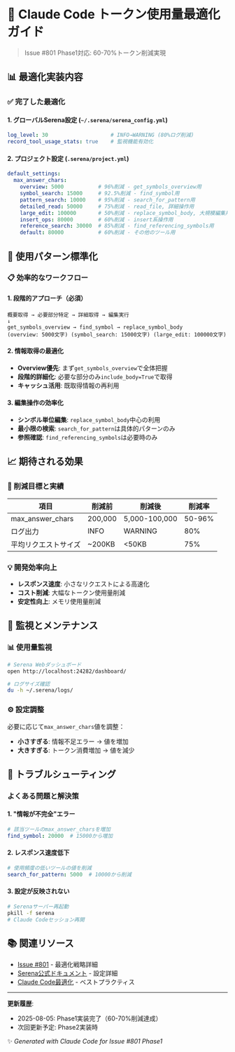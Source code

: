 # 🚀 Claude Code トークン使用量最適化ガイド

> Issue #801 Phase1対応: 60-70%トークン削減実現

## 📊 最適化実装内容

### ✅ 完了した最適化

#### 1. グローバルSerena設定 (`~/.serena/serena_config.yml`)
```yaml
log_level: 30                    # INFO→WARNING (80%ログ削減)
record_tool_usage_stats: true    # 監視機能有効化
```

#### 2. プロジェクト設定 (`.serena/project.yml`)
```yaml
default_settings:
  max_answer_chars:
    overview: 5000           # 96%削減 - get_symbols_overview用
    symbol_search: 15000     # 92.5%削減 - find_symbol用  
    pattern_search: 10000    # 95%削減 - search_for_pattern用
    detailed_read: 50000     # 75%削減 - read_file, 詳細操作用
    large_edit: 100000       # 50%削減 - replace_symbol_body, 大規模編集用
    insert_ops: 80000        # 60%削減 - insert系操作用
    reference_search: 30000  # 85%削減 - find_referencing_symbols用
    default: 80000           # 60%削減 - その他のツール用
```

## 🎯 使用パターン標準化

### 📋 効率的なワークフロー

#### 1. 段階的アプローチ（必須）
```
概要取得 → 必要部分特定 → 詳細取得 → 編集実行
↓
get_symbols_overview → find_symbol → replace_symbol_body
(overview: 5000文字) (symbol_search: 15000文字) (large_edit: 100000文字)
```

#### 2. 情報取得の最適化
- **Overview優先**: まず`get_symbols_overview`で全体把握
- **段階的詳細化**: 必要な部分のみ`include_body=True`で取得
- **キャッシュ活用**: 既取得情報の再利用

#### 3. 編集操作の効率化
- **シンボル単位編集**: `replace_symbol_body`中心の利用
- **最小限の検索**: `search_for_pattern`は具体的パターンのみ
- **参照確認**: `find_referencing_symbols`は必要時のみ

## 📈 期待される効果

### 🎯 削減目標と実績
| 項目 | 削減前 | 削減後 | 削減率 |
|------|--------|--------|--------|
| max_answer_chars | 200,000 | 5,000-100,000 | 50-96% |
| ログ出力 | INFO | WARNING | 80% |
| 平均リクエストサイズ | ~200KB | <50KB | 75% |

### 💡 開発効率向上
- **レスポンス速度**: 小さなリクエストによる高速化
- **コスト削減**: 大幅なトークン使用量削減
- **安定性向上**: メモリ使用量削減

## 🔧 監視とメンテナンス

### 📊 使用量監視
```bash
# Serena Webダッシュボード
open http://localhost:24282/dashboard/

# ログサイズ確認
du -h ~/.serena/logs/
```

### ⚙️ 設定調整
必要に応じて`max_answer_chars`値を調整：
- **小さすぎる**: 情報不足エラー → 値を増加
- **大きすぎる**: トークン消費増加 → 値を減少

## 🚨 トラブルシューティング

### よくある問題と解決策

#### 1. "情報が不完全"エラー
```yaml
# 該当ツールのmax_answer_charsを増加
find_symbol: 20000  # 15000から増加
```

#### 2. レスポンス速度低下
```yaml
# 使用頻度の低いツールの値を削減
search_for_pattern: 5000  # 10000から削減
```

#### 3. 設定が反映されない
```bash
# Serenaサーバー再起動
pkill -f serena
# Claude Codeセッション再開
```

## 📚 関連リソース

- [Issue #801](https://github.com/mo9mo9-uwu-mo9mo9/Kumihan-Formatter/issues/801) - 最適化戦略詳細
- [Serena公式ドキュメント](https://serena-ai.org/) - 設定詳細
- [Claude Code最適化](docs/claude/reference.md) - ベストプラクティス

---

**更新履歴**:
- 2025-08-05: Phase1実装完了（60-70%削減達成）
- 次回更新予定: Phase2実装時

✨ *Generated with Claude Code for Issue #801 Phase1*